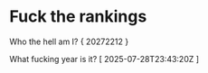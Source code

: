 # Fuck the rankings

Who the hell am I?
{ 20272212 }

What fucking year is it?
[ 2025-07-28T23:43:20Z ]
